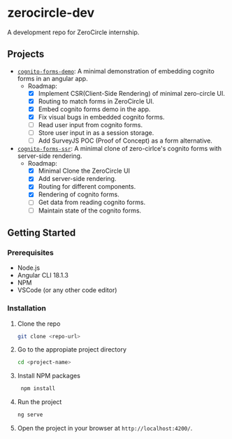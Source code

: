 # zerocircle-dev
A development repo for ZeroCircle internship.

## Projects

- [`cognito-forms-demo`](./cognito-forms/README.md): A minimal demonstration of embedding cognito forms in an angular app.
    - Roadmap:
        - [x] Implement CSR(Client-Side Rendering) of minimal zero-circle UI.
        - [x] Routing to match forms in ZeroCircle UI.
        - [x] Embed cognito forms demo in the app.
        - [x] Fix visual bugs in embedded cognito forms.
        - [ ] Read user input from cognito forms.
        - [ ] Store user input in as a session storage.
        - [ ] Add SurveyJS POC (Proof of Concept) as a form alternative.

- [`cognito-forms-ssr`](./cognito-forms-ssr/README.md): A minimal clone of zero-cirlce's cognito forms with server-side rendering.
    - Roadmap:
        - [x] Minimal Clone the ZeroCircle UI
        - [x] Add server-side rendering.
        - [x] Routing for different components.
        - [x] Rendering of cognito forms.
        - [ ] Get data from reading cognito forms.
        - [ ] Maintain state of the cognito forms.

## Getting Started

### Prerequisites

- Node.js
- Angular CLI 18.1.3
- NPM
- VSCode (or any other code editor)

### Installation

1. Clone the repo
   ```sh
   git clone <repo-url>
   ```

2. Go to the appropiate project directory
   ```sh
   cd <project-name>
   ```

3. Install NPM packages
   ```sh
    npm install
    ```

4. Run the project
    ```sh
    ng serve
    ```

5. Open the project in your browser at `http://localhost:4200/`.